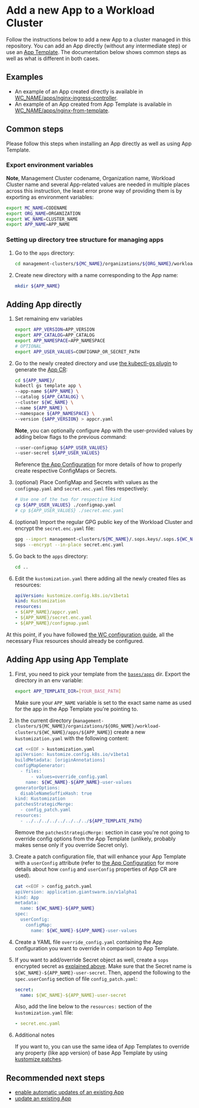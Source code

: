 # Add a new App to a Workload Cluster

Follow the instructions below to add a new App to a cluster managed in this repository.
You can add an App directly (without any intermediate step) or use an [App Template](add_app_template.md).
The documentation below shows common steps as well as what is different in both cases.

## Examples

- An example of an App created directly is available in [WC_NAME/apps/nginx-ingress-controller](../management-clusters/MC_NAME/organizations/ORG_NAME/workload-clusters/WC_NAME/apps/nginx-ingress-controller/).
- An example of an App created from App Template is available in [WC_NAME/apps/nginx-from-template](../management-clusters/MC_NAME/organizations/ORG_NAME/workload-clusters/WC_NAME/apps/nginx-from-template/).

## Common steps

Please follow this steps when installing an App directly as well as using App Template.

### Export environment variables

**Note**, Management Cluster codename, Organization name, Workload Cluster name and several App-related values are needed
in multiple places across this instruction, the least error prone way of providing them is by exporting as environment variables:

```sh
export MC_NAME=CODENAME
export ORG_NAME=ORGANIZATION
export WC_NAME=CLUSTER_NAME
export APP_NAME=APP_NAME
```

### Setting up directory tree structure for managing apps

1. Go to the `apps` directory:

    ```sh
    cd management-clusters/${MC_NAME}/organizations/${ORG_NAME}/workload-clusters/${WC_NAME}/apps
    ```

1. Create new directory with a name corresponding to the App name:

    ```sh
    mkdir ${APP_NAME}
    ```

## Adding App directly

1. Set remaining env variables

    ```sh
    export APP_VERSION=APP_VERSION
    export APP_CATALOG=APP_CATALOG
    export APP_NAMESPACE=APP_NAMESPACE
    # OPTIONAL
    export APP_USER_VALUES=CONFIGMAP_OR_SECRET_PATH
    ```

1. Go to the newly created directory and use [the kubectl-gs plugin](https://github.com/giantswarm/kubectl-gs) to
generate the [App CR](https://docs.giantswarm.io/ui-api/kubectl-gs/template-app/):

    ```sh
    cd ${APP_NAME}/
    kubectl gs template app \
    --app-name ${APP_NAME} \
    --catalog ${APP_CATALOG} \
    --cluster ${WC_NAME} \
    --name ${APP_NAME} \
    --namespace ${APP_NAMESPACE} \
    --version {$APP_VERSION} > appcr.yaml
    ```

    **Note**, you can optionally configure App with the user-provided values by adding below flags to the previous command:

    ```sh
    --user-configmap ${APP_USER_VALUES}
    --user-secret ${APP_USER_VALUES}
    ```

    Reference [the App Configuration](https://docs.giantswarm.io/app-platform/app-configuration/) for more details of how
    to properly create respective ConfigMaps or Secrets.

1. (optional) Place ConfigMap and Secrets with values as the `configmap.yaml` and `secret.enc.yaml` files respectively:

    ```sh
    # Use one of the two for respective kind
    cp ${APP_USER_VALUES} ./configmap.yaml
    # cp ${APP_USER_VALUES} ./secret.enc.yaml
    ```

1. (optional) Import the regular GPG public key of the Workload Cluster and encrypt the `secret.enc.yaml` file:

    ```sh
    gpg --import management-clusters/${MC_NAME}/.sops.keys/.sops.${WC_NAME}.asc
    sops --encrypt --in-place secret.enc.yaml
    ```

1. Go back to the `apps` directory:

    ```sh
    cd ..
    ```

1. Edit the `kustomization.yaml` there adding all the newly created files as resources:

    ```yaml
    apiVersion: kustomize.config.k8s.io/v1beta1
    kind: Kustomization
    resources:
    - ${APP_NAME}/appcr.yaml
    - ${APP_NAME}/secret.enc.yaml
    - ${APP_NAME}/configmap.yaml
    ```

At this point, if you have followed [the WC configuration guide](./add_wc.md), all the necessary Flux resources should
already be configured.

## Adding App using App Template

1. First, you need to pick your template from the [`bases/apps`](../bases/apps/) dir. Export the directory in an env variable:

    ```sh
    export APP_TEMPLATE_DIR=[YOUR_BASE_PATH]
    ```

    Make sure your `APP_NAME` variable is set to the exact same name as used for the app in the App Template you're
    pointing to.

1. In the current directory
    (`management-clusters/${MC_NAME}/organizations/${ORG_NAME}/workload-clusters/${WC_NAME}/apps/${APP_NAME}`)
    create a new `kustomization.yaml` with the following content:

    ```sh
    cat <<EOF > kustomization.yaml
    apiVersion: kustomize.config.k8s.io/v1beta1
    buildMetadata: [originAnnotations]
    configMapGenerator:
      - files:
          - values=override_config.yaml
        name: ${WC_NAME}-${APP_NAME}-user-values
    generatorOptions:
      disableNameSuffixHash: true
    kind: Kustomization
    patchesStrategicMerge:
      - config_patch.yaml
    resources:
      - ../../../../../../../../${APP_TEMPLATE_PATH}

    ```

    Remove the `patchesStrategicMerge:` section in case you're not going to override config options from the App Template
    (unlikely, probably makes sense only if you override Secret only).

1. Create a patch configuration file, that will enhance your App Template with a `userConfig` attribute (refer to
    [the App Configuration](https://docs.giantswarm.io/app-platform/app-configuration/) for more details about how `config`
    and `userConfig` properties of App CR are used).

    ```sh
    cat <<EOF > config_patch.yaml
    apiVersion: application.giantswarm.io/v1alpha1
    kind: App
    metadata:
      name: ${WC_NAME}-${APP_NAME}
    spec:
      userConfig:
        configMap:
          name: ${WC_NAME}-${APP_NAME}-user-values
    ```

1. Create a YAML file `override_config.yaml` containing the App configuration you want to override in comparison to App Template.

1. If you want to add/override Secret object as well, create a `sops` encrypted secret as [explained above](#adding-app-directly).
   Make sure that the Secret name is `${WC_NAME}-${APP_NAME}-user-secret`. Then, append the following to the
   `spec.userConfig` section of file `config_patch.yaml`:

   ```yaml
   secret:
     name: ${WC_NAME}-${APP_NAME}-user-secret
   ```

   Also, add the line below to the `resources:` section of the `kustomization.yaml` file:

   ```yaml
   - secret.enc.yaml
   ```

1. Additional notes

    If you want to, you can use the same idea of App Templates to override any property (like app version) of base
    App Template by using
    [kustomize patches](https://kubectl.docs.kubernetes.io/references/kustomize/kustomization/patches/).

## Recommended next steps

- [enable automatic updates of an existing App](./automatic_updates_appcr.md)
- [update an existing App](./update_appcr.md)
